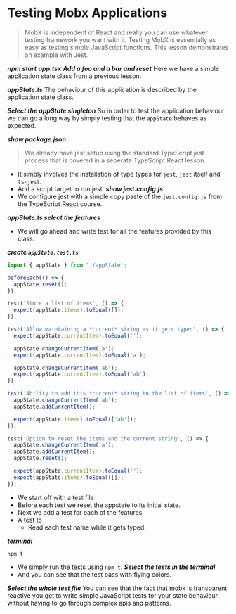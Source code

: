# Testing Mobx Applications

>  MobX is independent of React and really you can use whatever testing framework you want with it. Testing MobX is essentially as easy as testing simple JavaScript functions. This lesson demonstrates an example with Jest.

***npm start***
***app.tsx***
***Add a foo and a bar and reset***
Here we have a simple application state class from a previous lesson. 

***appState.ts***
The behaviour of this application is described by the application state class. 

***Select the appState singleton***
So in order to test the application behaviour we can go a long way by simply testing that the `appState` behaves as expected. 


***show package.json***
> We already have jest setup using the standard TypeScript jest process that is covered in a seperate TypeScript React lesson.
* It simply involves the installation of type types for `jest`, `jest` itself and `ts-jest`. 
* And a script target to run jest.
***show jest.config.js***
* We configure jest with a simple copy paste of the `jest.config.js` from the TypeScript React course.


***appState.ts select the features***
* We will go ahead and write test for all the features provided by this class. 

***create `appState.test.ts`***
```ts
import { appState } from './appState';

beforeEach(() => {
  appState.reset();
});

test('Store a list of items', () => {
  expect(appState.items).toEqual([]);
});

test('Allow maintaining a *current* string as it gets typed', () => {
  expect(appState.currentItem).toEqual('');

  appState.changeCurrentItem('a');
  expect(appState.currentItem).toEqual('a');

  appState.changeCurrentItem('ab');
  expect(appState.currentItem).toEqual('ab');
});

test('Ability to add this *current* string to the list of items', () => {
  appState.changeCurrentItem('ab');
  appState.addCurrentItem();

  expect(appState.items).toEqual(['ab']);
});

test('Option to reset the items and the current string', () => {
  appState.changeCurrentItem('a');
  appState.addCurrentItem();
  appState.reset();

  expect(appState.currentItem).toEqual('');
  expect(appState.items).toEqual([]);
});

```
* We start off with a test file 
* Before each test we reset the appstate to its initial state. 
* Next we add a test for each of the features.
* A test to 
  * Read each test name while it gets typed.

***terminal***
```
npm t
```
* We simply run the tests using `npm t`. 
***Select the tests in the terminal***
* And you can see that the test pass with flying colors.

***Select the whole test file***
You can see that the fact that mobx is transparent reactive you get to write simple JavaScript tests for your state behaviour without having to go through complex apis and patterns.
